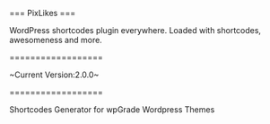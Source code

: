 === PixLikes ===

WordPress shortcodes plugin everywhere. Loaded with shortcodes, awesomeness and more.

==================

~Current Version:2.0.0~

==================

Shortcodes Generator for wpGrade Wordpress Themes

